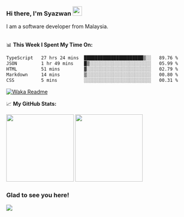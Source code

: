 ### Hi there, I'm Syazwan <img src="https://media.giphy.com/media/hvRJCLFzcasrR4ia7z/giphy.gif" width="25px">
I am a software developer from Malaysia.
<br/><br/>

📊 **This Week I Spent My Time On:**
<!--START_SECTION:waka-->

```txt
TypeScript   27 hrs 24 mins  ██████████████████████▒░░   89.76 %
JSON         1 hr 49 mins    █▒░░░░░░░░░░░░░░░░░░░░░░░   05.99 %
HTML         51 mins         ▓░░░░░░░░░░░░░░░░░░░░░░░░   02.79 %
Markdown     14 mins         ▒░░░░░░░░░░░░░░░░░░░░░░░░   00.80 %
CSS          5 mins          ░░░░░░░░░░░░░░░░░░░░░░░░░   00.31 %
```

<!--END_SECTION:waka-->
[![Waka Readme](https://github.com/syazwanz/syazwanz/actions/workflows/wakatime.yml/badge.svg)](https://github.com/syazwanz/syazwanz/actions/workflows/wakatime.yml)

📈 **My GitHub Stats:**

<p>
  <img height="180em" src="https://github-readme-stats.vercel.app/api?username=syazwanz&show_icons=true&hide_border=false&&count_private=true&include_all_commits=true" />
  <img height="180em" src="https://github-readme-stats.vercel.app/api/top-langs/?username=syazwanz&exclude_repo=KNN-Image-Classification&show_icons=true&hide_border=false&layout=compact&langs_count=8"/>
</p>

### Glad to see you here!
![](https://visitor-badge.glitch.me/badge?page_id=syazwanz.syazwanz)
